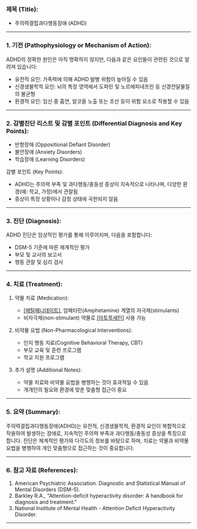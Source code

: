 

### 제목 (Title):
- 주의력결핍과다행동장애 (ADHD)

---

### 1. 기전 (Pathophysiology or Mechanism of Action):

ADHD의 정확한 원인은 아직 명확하지 않지만, 다음과 같은 요인들이 관련된 것으로 알려져 있습니다:
- 유전적 요인: 가족력에 의해 ADHD 발병 위험이 높아질 수 있음
- 신경생물학적 요인: 뇌의 특정 영역에서 도파민 및 노르에피네프린 등 신경전달물질의 불균형
- 환경적 요인: 임신 중 흡연, 알코올 노출 또는 조산 등이 위험 요소로 작용할 수 있음

---

### 2. 감별진단 리스트 및 감별 포인트 (Differential Diagnosis and Key Points):

- 반항장애 (Oppositional Defiant Disorder)
- 불안장애 (Anxiety Disorders)
- 학습장애 (Learning Disorders)

감별 포인트 (Key Points):
- ADHD는 주의력 부족 및 과다행동/충동성 증상이 지속적으로 나타나며, 다양한 환경(예: 학교, 가정)에서 관찰됨
- 증상이 특정 상황이나 감정 상태에 국한되지 않음

---

### 3. 진단 (Diagnosis):

ADHD 진단은 임상적인 평가를 통해 이루어지며, 다음을 포함합니다:
- DSM-5 기준에 따른 체계적인 평가
- 부모 및 교사의 보고서
- 행동 관찰 및 심리 검사

---

### 4. 치료 (Treatment):

1. 약물 치료 (Medication):
    - [[메틸페니데이트]](Methylphenidate), 암페타민(Amphetamine) 계열의 자극제(stimulants)
    - 비자극제(non-stimulant) 약물로 [[아토목세틴]](Atomoxetine) 사용 가능

2. 비약물 요법 (Non-Pharmacological Interventions):
    - 인지 행동 치료(Cognitive Behavioral Therapy, CBT)
    - 부모 교육 및 훈련 프로그램
    - 학교 지원 프로그램

3. 추가 설명 (Additional Notes):
    - 약물 치료와 비약물 요법을 병행하는 것이 효과적일 수 있음
    - 개개인의 필요와 환경에 맞춘 맞춤형 접근이 중요

---

### 5. 요약 (Summary):

주의력결핍과다행동장애(ADHD)는 유전적, 신경생물학적, 환경적 요인이 복합적으로 작용하여 발생하는 장애로, 지속적인 주의력 부족과 과다행동/충동성 증상을 특징으로 합니다. 진단은 체계적인 평가와 다각도의 정보를 바탕으로 하며, 치료는 약물과 비약물요법을 병행하여 개인 맞춤형으로 접근하는 것이 중요합니다.

---

### 6. 참고 자료 (References):

1. American Psychiatric Association. Diagnostic and Statistical Manual of Mental Disorders (DSM–5).
2. Barkley R.A., "Attention-deficit hyperactivity disorder: A handbook for diagnosis and treatment."
3. National Institute of Mental Health - Attention Deficit Hyperactivity Disorder.

---